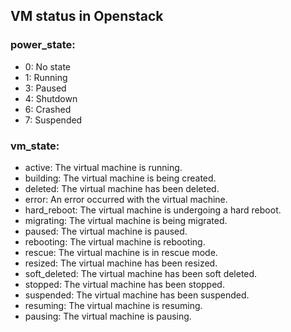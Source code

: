## VM status in Openstack

### power_state:
* 0: No state
* 1: Running
* 3: Paused
* 4: Shutdown
* 6: Crashed
* 7: Suspended

### vm_state:
* active: The virtual machine is running.
* building: The virtual machine is being created.
* deleted: The virtual machine has been deleted.
* error: An error occurred with the virtual machine.
* hard_reboot: The virtual machine is undergoing a hard reboot.
* migrating: The virtual machine is being migrated.
* paused: The virtual machine is paused.
* rebooting: The virtual machine is rebooting.
* rescue: The virtual machine is in rescue mode.
* resized: The virtual machine has been resized.
* soft_deleted: The virtual machine has been soft deleted.
* stopped: The virtual machine has been stopped.
* suspended: The virtual machine has been suspended.
* resuming: The virtual machine is resuming.
* pausing: The virtual machine is pausing.